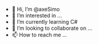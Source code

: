 - 👋 Hi, I’m @axeSimo
- 👀 I’m interested in ...
- 🌱 I’m currently learning C#
- 💞️ I’m looking to collaborate on ...
- 📫 How to reach me ...

<!---
axeSimo/axeSimo is a ✨ special ✨ repository because its `README.md` (this file) appears on your GitHub profile.
You can click the Preview link to take a look at your changes.
--->
